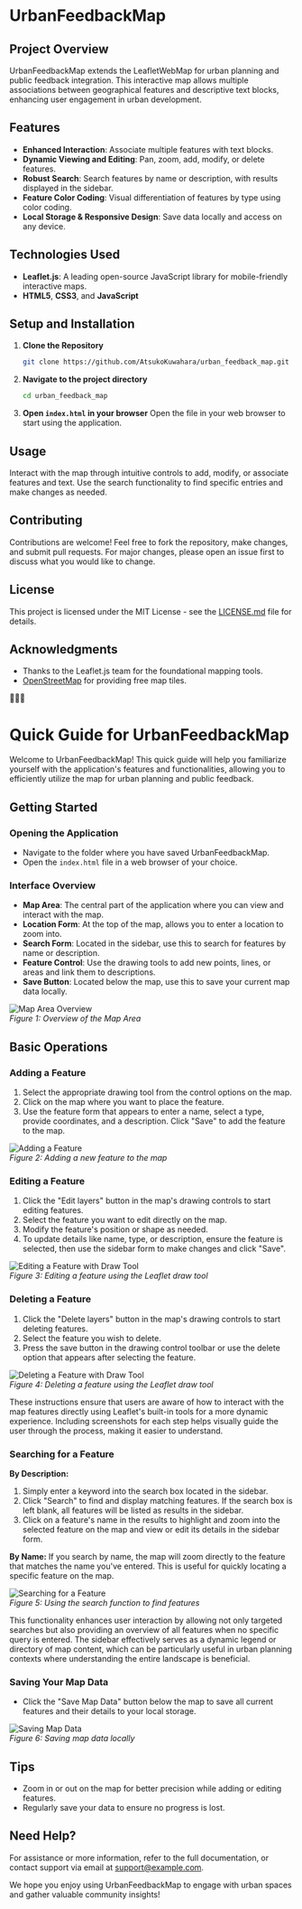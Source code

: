 # UrbanFeedbackMap

## Project Overview
UrbanFeedbackMap extends the LeafletWebMap for urban planning and public feedback integration. This interactive map allows multiple associations between geographical features and descriptive text blocks, enhancing user engagement in urban development.

## Features
- **Enhanced Interaction**: Associate multiple features with text blocks.
- **Dynamic Viewing and Editing**: Pan, zoom, add, modify, or delete features.
- **Robust Search**: Search features by name or description, with results displayed in the sidebar.
- **Feature Color Coding**: Visual differentiation of features by type using color coding.
- **Local Storage & Responsive Design**: Save data locally and access on any device.

## Technologies Used
- **Leaflet.js**: A leading open-source JavaScript library for mobile-friendly interactive maps.
- **HTML5**, **CSS3**, and **JavaScript**

## Setup and Installation
1. **Clone the Repository**
   ```bash
   git clone https://github.com/AtsukoKuwahara/urban_feedback_map.git

2. **Navigate to the project directory**
   ```bash
   cd urban_feedback_map
   ```
3. **Open `index.html` in your browser**
   Open the file in your web browser to start using the application.

## Usage
Interact with the map through intuitive controls to add, modify, or associate features and text. Use the search functionality to find specific entries and make changes as needed.

## Contributing
Contributions are welcome! Feel free to fork the repository, make changes, and submit pull requests. For major changes, please open an issue first to discuss what you would like to change.

## License
This project is licensed under the MIT License - see the [LICENSE.md](LICENSE) file for details.

## Acknowledgments
- Thanks to the Leaflet.js team for the foundational mapping tools.
- [OpenStreetMap](https://www.openstreetmap.org/) for providing free map tiles.

🌱🌱🌱
# Quick Guide for UrbanFeedbackMap

Welcome to UrbanFeedbackMap! This quick guide will help you familiarize yourself with the application's features and functionalities, allowing you to efficiently utilize the map for urban planning and public feedback.

## Getting Started

### Opening the Application
- Navigate to the folder where you have saved UrbanFeedbackMap.
- Open the `index.html` file in a web browser of your choice.

### Interface Overview
- **Map Area**: The central part of the application where you can view and interact with the map.
- **Location Form**: At the top of the map, allows you to enter a location to zoom into.
- **Search Form**: Located in the sidebar, use this to search for features by name or description.
- **Feature Control**: Use the drawing tools to add new points, lines, or areas and link them to descriptions.
- **Save Button**: Located below the map, use this to save your current map data locally.

![Map Area Overview](src/assets/mapExampleOverview.jpeg)  
*Figure 1: Overview of the Map Area*

## Basic Operations

### Adding a Feature
1. Select the appropriate drawing tool from the control options on the map.
2. Click on the map where you want to place the feature.
3. Use the feature form that appears to enter a name, select a type, provide coordinates, and a description. Click "Save" to add the feature to the map.

![Adding a Feature](src/assets/mapExampleCreate.jpeg)  
*Figure 2: Adding a new feature to the map*

### Editing a Feature
1. Click the "Edit layers" button in the map's drawing controls to start editing features.
2. Select the feature you want to edit directly on the map.
3. Modify the feature's position or shape as needed.
4. To update details like name, type, or description, ensure the feature is selected, then use the sidebar form to make changes and click "Save".

![Editing a Feature with Draw Tool](src/assets/mapExampleEditTool.jpeg)  
*Figure 3: Editing a feature using the Leaflet draw tool*

### Deleting a Feature
1. Click the "Delete layers" button in the map's drawing controls to start deleting features.
2. Select the feature you wish to delete.
3. Press the save button in the drawing control toolbar or use the delete option that appears after selecting the feature.

![Deleting a Feature with Draw Tool](src/assets/mapExampleDeleteTool.jpeg)  
*Figure 4: Deleting a feature using the Leaflet draw tool*

These instructions ensure that users are aware of how to interact with the map features directly using Leaflet's built-in tools for a more dynamic experience. Including screenshots for each step helps visually guide the user through the process, making it easier to understand.


### Searching for a Feature
**By Description:**
1. Simply enter a keyword into the search box located in the sidebar.
2. Click "Search" to find and display matching features. If the search box is left blank, all features will be listed as results in the sidebar.
3. Click on a feature's name in the results to highlight and zoom into the selected feature on the map and view or edit its details in the sidebar form.

**By Name:**
If you search by name, the map will zoom directly to the feature that matches the name you've entered. This is useful for quickly locating a specific feature on the map.

![Searching for a Feature](src/assets/mapExampleSearch.jpeg)  
*Figure 5: Using the search function to find features*

This functionality enhances user interaction by allowing not only targeted searches but also providing an overview of all features when no specific query is entered. The sidebar effectively serves as a dynamic legend or directory of map content, which can be particularly useful in urban planning contexts where understanding the entire landscape is beneficial.

### Saving Your Map Data
- Click the "Save Map Data" button below the map to save all current features and their details to your local storage.

![Saving Map Data](src/assets/saveMapData.jpeg)  
*Figure 6: Saving map data locally*

## Tips
- Zoom in or out on the map for better precision while adding or editing features.
- Regularly save your data to ensure no progress is lost.

## Need Help?
For assistance or more information, refer to the full documentation, or contact support via email at support@example.com.

We hope you enjoy using UrbanFeedbackMap to engage with urban spaces and gather valuable community insights!